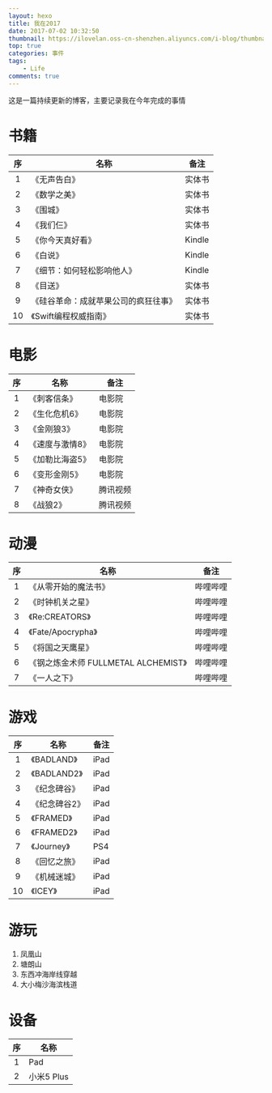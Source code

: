 ```yaml
---
layout: hexo
title: 我在2017
date: 2017-07-02 10:32:50
thumbnail: https://ilovelan.oss-cn-shenzhen.aliyuncs.com/i-blog/thumbnail/2017/2017-07-02.png
top: true
categories: 事件
tags:
    - Life
comments: true
---
```


这是一篇持续更新的博客，主要记录我在今年完成的事情

# 书籍

序 | 名称 | 备注
:---: | --- | ---
1 | 《无声告白》 | 实体书
2 | 《数学之美》 | 实体书
3 | 《围城》 | 实体书
4 | 《我们仨》 | 实体书
5 | 《你今天真好看》 | Kindle
6 | 《白说》 | Kindle
7 | 《细节：如何轻松影响他人》 | Kindle
8 | 《目送》 | 实体书
9 | 《硅谷革命：成就苹果公司的疯狂往事》 | 实体书
10 | 《Swift编程权威指南》 | 实体书

# 电影

序 | 名称 | 备注
:---: | -- | ---
1 | 《刺客信条》 | 电影院
2 | 《生化危机6》 | 电影院
3 | 《金刚狼3》 | 电影院
4 | 《速度与激情8》 | 电影院
5 | 《加勒比海盗5》 | 电影院
6 | 《变形金刚5》 | 电影院
7 | 《神奇女侠》 | 腾讯视频
8 | 《战狼2》 | 腾讯视频

# 动漫

序 | 名称 | 备注
:---: | -- | ---
1 | 《从零开始的魔法书》 | 哔哩哔哩
2 | 《时钟机关之星》 | 哔哩哔哩
3 | 《Re:CREATORS》 | 哔哩哔哩
4 | 《Fate/Apocrypha》 | 哔哩哔哩
5 | 《将国之天鹰星》 | 哔哩哔哩
6 | 《钢之炼金术师 FULLMETAL ALCHEMIST》 | 哔哩哔哩
7 | 《一人之下》 | 哔哩哔哩

# 游戏

序 | 名称 | 备注
:---: | -- | ---
1 | 《BADLAND》 | iPad
2 | 《BADLAND2》 | iPad
3 | 《纪念碑谷》 | iPad
4 | 《纪念碑谷2》 | iPad
5 | 《FRAMED》 | iPad
6 | 《FRAMED2》 | iPad
7 | 《Journey》 | PS4
8 | 《回忆之旅》 | iPad
9 | 《机械迷城》 | iPad
10 | 《ICEY》 | iPad

# 游玩

1. 凤凰山
2. 塘朗山
3. 东西冲海岸线穿越
4. 大小梅沙海滨栈道

# 设备

序 | 名称 
:---: | -- 
1 | Pad 
2 | 小米5 Plus 